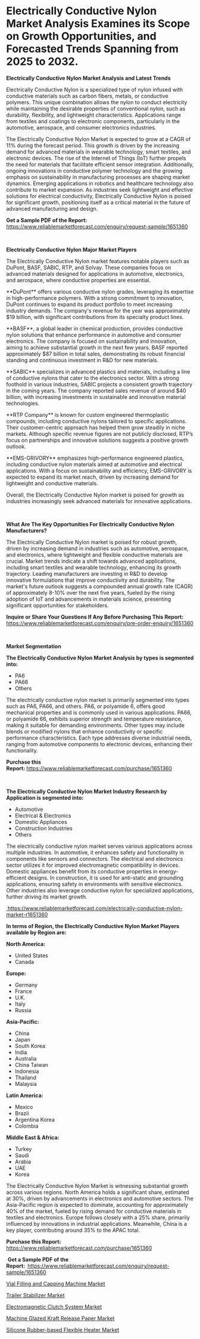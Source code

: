 <p><h1>Electrically Conductive Nylon Market Analysis Examines its Scope on Growth Opportunities, and Forecasted Trends Spanning from 2025 to 2032.</h1></p><p><strong>Electrically Conductive Nylon Market Analysis and Latest Trends</strong></p>
<p><p>Electrically Conductive Nylon is a specialized type of nylon infused with conductive materials such as carbon fibers, metals, or conductive polymers. This unique combination allows the nylon to conduct electricity while maintaining the desirable properties of conventional nylon, such as durability, flexibility, and lightweight characteristics. Applications range from textiles and coatings to electronic components, particularly in the automotive, aerospace, and consumer electronics industries.</p><p>The Electrically Conductive Nylon Market is expected to grow at a CAGR of 11% during the forecast period. This growth is driven by the increasing demand for advanced materials in wearable technology, smart textiles, and electronic devices. The rise of the Internet of Things (IoT) further propels the need for materials that facilitate efficient sensor integration. Additionally, ongoing innovations in conductive polymer technology and the growing emphasis on sustainability in manufacturing processes are shaping market dynamics. Emerging applications in robotics and healthcare technology also contribute to market expansion. As industries seek lightweight and effective solutions for electrical conductivity, Electrically Conductive Nylon is poised for significant growth, positioning itself as a critical material in the future of advanced manufacturing and design.</p></p>
<p><strong>Get a Sample PDF of the Report:&nbsp;</strong> <a href="https://www.reliablemarketforecast.com/enquiry/request-sample/1651360?utm_campaign=2011&utm_medium=2&utm_source=Github&utm_content=ia&utm_term=23032025&utm_id=electrically-conductive-nylon">https://www.reliablemarketforecast.com/enquiry/request-sample/1651360</a></p>
<p>&nbsp;</p>
<p><strong>Electrically Conductive Nylon Major Market Players</strong></p>
<p><p>The Electrically Conductive Nylon market features notable players such as DuPont, BASF, SABIC, RTP, and Solvay. These companies focus on advanced materials designed for applications in automotive, electronics, and aerospace, where conductive properties are essential.</p><p>**DuPont** offers various conductive nylon grades, leveraging its expertise in high-performance polymers. With a strong commitment to innovation, DuPont continues to expand its product portfolio to meet increasing industry demands. The company's revenue for the year was approximately $19 billion, with significant contributions from its specialty product lines.</p><p>**BASF**, a global leader in chemical production, provides conductive nylon solutions that enhance performance in automotive and consumer electronics. The company is focused on sustainability and innovation, aiming to achieve substantial growth in the next few years. BASF reported approximately $87 billion in total sales, demonstrating its robust financial standing and continuous investment in R&D for new materials.</p><p>**SABIC** specializes in advanced plastics and materials, including a line of conductive nylons that cater to the electronics sector. With a strong foothold in various industries, SABIC projects a consistent growth trajectory in the coming years. The company reported sales revenue of around $40 billion, with increasing investments in sustainable and innovative material technologies.</p><p>**RTP Company** is known for custom engineered thermoplastic compounds, including conductive nylons tailored to specific applications. Their customer-centric approach has helped them grow steadily in niche markets. Although specific revenue figures are not publicly disclosed, RTP’s focus on partnerships and innovative solutions suggests a positive growth outlook.</p><p>**EMS-GRIVORY** emphasizes high-performance engineered plastics, including conductive nylon materials aimed at automotive and electrical applications. With a focus on sustainability and efficiency, EMS-GRIVORY is expected to expand its market reach, driven by increasing demand for lightweight and conductive materials. </p><p>Overall, the Electrically Conductive Nylon market is poised for growth as industries increasingly seek advanced materials for innovative applications.</p></p>
<p>&nbsp;</p>
<p><strong>What Are The Key Opportunities For Electrically Conductive Nylon Manufacturers?</strong></p>
<p><p>The Electrically Conductive Nylon market is poised for robust growth, driven by increasing demand in industries such as automotive, aerospace, and electronics, where lightweight and flexible conductive materials are crucial. Market trends indicate a shift towards advanced applications, including smart textiles and wearable technology, enhancing its growth trajectory. Leading manufacturers are investing in R&D to develop innovative formulations that improve conductivity and durability. The market's future outlook suggests a compounded annual growth rate (CAGR) of approximately 8-10% over the next five years, fueled by the rising adoption of IoT and advancements in materials science, presenting significant opportunities for stakeholders.</p></p>
<p><strong>Inquire or Share Your Questions If Any Before Purchasing This Report:</strong> <a href="https://www.reliablemarketforecast.com/enquiry/pre-order-enquiry/1651360?utm_campaign=2011&utm_medium=2&utm_source=Github&utm_content=ia&utm_term=23032025&utm_id=electrically-conductive-nylon">https://www.reliablemarketforecast.com/enquiry/pre-order-enquiry/1651360</a></p>
<p>&nbsp;</p>
<p><strong>Market Segmentation</strong></p>
<p><strong>The Electrically Conductive Nylon Market Analysis by types is segmented into:</strong></p>
<p><ul><li>PA6</li><li>PA66</li><li>Others</li></ul></p>
<p><p>The electrically conductive nylon market is primarily segmented into types such as PA6, PA66, and others. PA6, or polyamide 6, offers good mechanical properties and is commonly used in various applications. PA66, or polyamide 66, exhibits superior strength and temperature resistance, making it suitable for demanding environments. Other types may include blends or modified nylons that enhance conductivity or specific performance characteristics. Each type addresses diverse industrial needs, ranging from automotive components to electronic devices, enhancing their functionality.</p></p>
<p><strong>Purchase this Report:&nbsp;</strong><a href="https://www.reliablemarketforecast.com/purchase/1651360?utm_campaign=2011&utm_medium=2&utm_source=Github&utm_content=ia&utm_term=23032025&utm_id=electrically-conductive-nylon">https://www.reliablemarketforecast.com/purchase/1651360</a></p>
<p>&nbsp;</p>
<p><strong>The Electrically Conductive Nylon Market Industry Research by Application is segmented into:</strong></p>
<p><ul><li>Automotive</li><li>Electrical & Electronics</li><li>Domestic Appliances</li><li>Construction Industries</li><li>Others</li></ul></p>
<p><p>The electrically conductive nylon market serves various applications across multiple industries. In automotive, it enhances safety and functionality in components like sensors and connectors. The electrical and electronics sector utilizes it for improved electromagnetic compatibility in devices. Domestic appliances benefit from its conductive properties in energy-efficient designs. In construction, it is used for anti-static and grounding applications, ensuring safety in environments with sensitive electronics. Other industries also leverage conductive nylon for specialized applications, further driving its market growth.</p></p>
<p><a href="https://www.reliablemarketforecast.com/electrically-conductive-nylon-market-r1651360?utm_campaign=2011&utm_medium=2&utm_source=Github&utm_content=ia&utm_term=23032025&utm_id=electrically-conductive-nylon">&nbsp;https://www.reliablemarketforecast.com/electrically-conductive-nylon-market-r1651360</a></p>
<p><strong>In terms of Region, the Electrically Conductive Nylon Market Players available by Region are:</strong></p>
<p>
    <p> <strong> North America: </strong>
        <ul>
            <li>United States</li>
            <li>Canada</li>
        </ul>
        </p> 
    <p> <strong> Europe: </strong>
        <ul>
            <li>Germany</li>
            <li>France</li>
            <li>U.K.</li>
            <li>Italy</li>
            <li>Russia</li>
        </ul>
        </p> 
    <p> <strong> Asia-Pacific: </strong>
        <ul>
            <li>China</li>
            <li>Japan</li>
            <li>South Korea</li>
            <li>India</li>
            <li>Australia</li>
            <li>China Taiwan</li>
            <li>Indonesia</li>
            <li>Thailand</li>
            <li>Malaysia</li>
        </ul>
        </p> 
    <p> <strong> Latin America: </strong>
        <ul>
            <li>Mexico</li>
            <li>Brazil</li>
            <li>Argentina Korea</li>
            <li>Colombia</li>
        </ul>
        </p> 
    <p> <strong> Middle East & Africa: </strong>
        <ul>
            <li>Turkey</li>
            <li>Saudi</li>
            <li>Arabia</li>
            <li>UAE</li>
            <li>Korea</li>
        </ul>
    </p>
    </p>
<p><p>The Electrically Conductive Nylon Market is witnessing substantial growth across various regions. North America holds a significant share, estimated at 30%, driven by advancements in electronics and automotive sectors. The Asia-Pacific region is expected to dominate, accounting for approximately 40% of the market, fueled by rising demand for conductive materials in textiles and electronics. Europe follows closely with a 25% share, primarily influenced by innovations in industrial applications. Meanwhile, China is a key player, contributing around 35% to the APAC total.</p></p>
<p><strong>Purchase this Report: </strong><a href="https://www.reliablemarketforecast.com/purchase/1651360?utm_campaign=2011&utm_medium=2&utm_source=Github&utm_content=ia&utm_term=23032025&utm_id=electrically-conductive-nylon">https://www.reliablemarketforecast.com/purchase/1651360</a></p>
<p>&nbsp;<strong>Get a Sample PDF of the Report:&nbsp;&nbsp;</strong><a href="https://www.reliablemarketforecast.com/enquiry/request-sample/1651360?utm_campaign=2011&utm_medium=2&utm_source=Github&utm_content=ia&utm_term=23032025&utm_id=electrically-conductive-nylon">https://www.reliablemarketforecast.com/enquiry/request-sample/1651360</a></p>
<p><strong></strong></p>
<p><p><a href="https://www.linkedin.com/pulse/market-dynamics-vial-filling-capping-machine-industry-forecast-4k0ff?utm_campaign=2011&utm_medium=2&utm_source=Github&utm_content=ia&utm_term=23032025&utm_id=electrically-conductive-nylon">Vial Filling and Capping Machine Market</a></p><p><a href="https://www.linkedin.com/pulse/anticipated-cagr-124-trailer-stabilizer-market-analysis-report-lobsf?utm_campaign=2011&utm_medium=2&utm_source=Github&utm_content=ia&utm_term=23032025&utm_id=electrically-conductive-nylon">Trailer Stabilizer Market</a></p><p><a href="https://www.linkedin.com/pulse/electromagnetic-clutch-system-market-size-expanding-cagr-phtof?utm_campaign=2011&utm_medium=2&utm_source=Github&utm_content=ia&utm_term=23032025&utm_id=electrically-conductive-nylon">Electromagnetic Clutch System Market</a></p><p><a href="https://github.com/bettysbozer/Market-Research-Report-List-1/blob/main/machine-glazed-kraft-release-paper-market.md?utm_campaign=2011&utm_medium=2&utm_source=Github&utm_content=ia&utm_term=23032025&utm_id=electrically-conductive-nylon">Machine Glazed Kraft Release Paper Market</a></p><p><a href="https://github.com/safurdorthu8/Market-Research-Report-List-1/blob/main/silicone-rubber-based-flexible-heater-market.md?utm_campaign=2011&utm_medium=2&utm_source=Github&utm_content=ia&utm_term=23032025&utm_id=electrically-conductive-nylon">Silicone Rubber-based Flexible Heater Market</a></p></p>